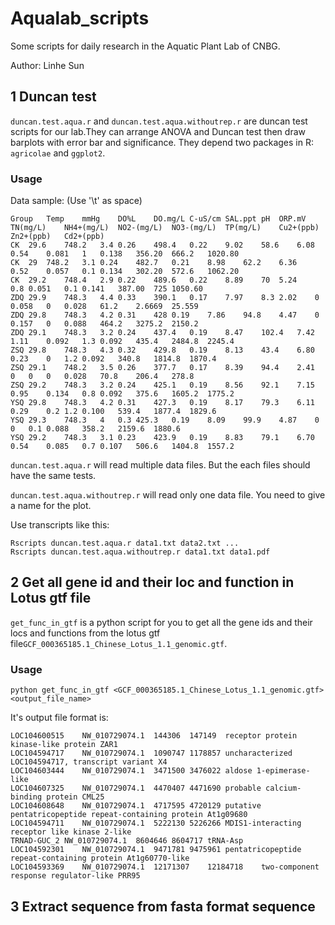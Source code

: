 # Aqualab_scripts
Some scripts for daily research in the Aquatic Plant Lab of CNBG.

Author: Linhe Sun

## 1 Duncan test
`duncan.test.aqua.r` and `duncan.test.aqua.withoutrep.r` are duncan test scripts for our lab.They can arrange ANOVA and Duncan test then draw barplots with error bar and significance. They depend two packages in R: `agricolae` and `ggplot2`.

### Usage

Data sample: (Use '\t' as space)
```
Group	Temp	mmHg	DO%L	DO.mg/L	C-uS/cm	SAL.ppt	pH	ORP.mV	TN(mg/L)	NH4+(mg/L)	NO2-(mg/L)	NO3-(mg/L)	TP(mg/L)	Cu2+(ppb)	Zn2+(ppb)	Cd2+(ppb)
CK	29.6	748.2	3.4	0.26	498.4	0.22	9.02	58.6	6.08 	0.54	0.081	1	0.138 	356.20 	666.2	1020.80 
CK	29	748.2	3.1	0.24	482.7	0.21	8.98	62.2	6.36 	0.52	0.057	0.1	0.134 	302.20 	572.6	1062.20 
CK	29.2	748.4	2.9	0.22	489.6	0.22	8.89	70	5.24 	0.8	0.051	0.1	0.141 	387.00 	725	1050.60 
ZDQ	29.9	748.3	4.4	0.33	390.1	0.17	7.97	8.3	2.02 	0	0.058	0	0.028 	61.2	2.6669	25.559
ZDQ	29.8	748.3	4.2	0.31	428	0.19	7.86	94.8	4.47 	0	0.157	0	0.088 	464.2	3275.2	2150.2
ZDQ	29.1	748.3	3.2	0.24	437.4	0.19	8.47	102.4	7.42 	1.11	0.092	1.3	0.092 	435.4	2484.8	2245.4
ZSQ	29.8	748.3	4.3	0.32	429.8	0.19	8.13	43.4	6.80 	0.23	0	1.2	0.092 	340.8	1814.8	1870.4
ZSQ	29.1	748.2	3.5	0.26	377.7	0.17	8.39	94.4	2.41 	0	0	0	0.028 	70.8	206.4	278.8
ZSQ	29.2	748.3	3.2	0.24	425.1	0.19	8.56	92.1	7.15 	0.95	0.134	0.8	0.092 	375.6	1605.2	1775.2
YSQ	29.8	748.3	4.2	0.31	427.3	0.19	8.17	79.3	6.11 	0.29	0.2	1.2	0.100 	539.4	1877.4	1829.6
YSQ	29.3	748.3	4	0.3	425.3	0.19	8.09	99.9	4.87 	0	0	0.1	0.088 	358.2	2159.6	1880.6
YSQ	29.2	748.3	3.1	0.23	423.9	0.19	8.83	79.1	6.70 	0.54	0.085	0.7	0.107 	506.6	1404.8	1557.2
```

`duncan.test.aqua.r` will read multiple data files. But the each files should have the same tests.

`duncan.test.aqua.withoutrep.r` will read only one data file. You need to give a name for the plot.

Use transcripts like this:
```
Rscripts duncan.test.aqua.r data1.txt data2.txt ...
Rscripts duncan.test.aqua.withoutrep.r data1.txt data1.pdf
```
## 2 Get all gene id and their loc and function in Lotus gtf file
`get_func_in_gtf` is a python script for you to get all the gene ids and their locs and functions from the lotus gtf file`GCF_000365185.1_Chinese_Lotus_1.1_genomic.gtf`.
### Usage
```
python get_func_in_gtf <GCF_000365185.1_Chinese_Lotus_1.1_genomic.gtf> <output_file_name>
```
It's output file format is:
```
LOC104600515	NW_010729074.1	144306	147149	receptor protein kinase-like protein ZAR1
LOC104594717	NW_010729074.1	1090747	1178857	uncharacterized LOC104594717, transcript variant X4
LOC104603444	NW_010729074.1	3471500	3476022	aldose 1-epimerase-like
LOC104607325	NW_010729074.1	4470407	4471690	probable calcium-binding protein CML25
LOC104608648	NW_010729074.1	4717595	4720129	putative pentatricopeptide repeat-containing protein At1g09680
LOC104594711	NW_010729074.1	5222130	5226266	MDIS1-interacting receptor like kinase 2-like
TRNAD-GUC_2	NW_010729074.1	8604646	8604717	tRNA-Asp
LOC104592301	NW_010729074.1	9471781	9475961	pentatricopeptide repeat-containing protein At1g60770-like
LOC104593369	NW_010729074.1	12171307	12184718	two-component response regulator-like PRR95
```
## 3 Extract sequence from fasta format sequence
